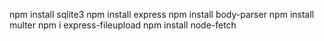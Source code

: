 npm install sqlite3
npm install express
npm install body-parser
npm install multer
npm i express-fileupload
npm install node-fetch